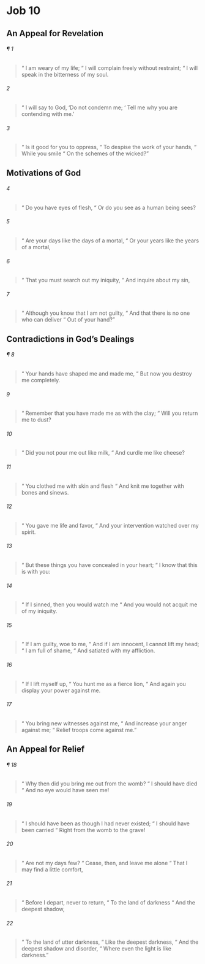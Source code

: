 # Job 10
## An Appeal for Revelation
###### ¶ 1
>  “ I am weary of my life;
>  “ I will complain freely without restraint;
>  “ I will speak in the bitterness of my soul.
###### 2
>  “ I will say to God, ‘Do not condemn me;
>  ‘ Tell me why you are contending with me.’
###### 3
>  “ Is it good for you to oppress,
>  “ To despise the work of your hands,
>  “ While you smile
>  “ On the schemes of the wicked?”
## Motivations of God
###### 4
>  “ Do you have eyes of flesh,
>  “ Or do you see as a human being sees?
###### 5
>  “ Are your days like the days of a mortal,
>  “ Or your years like the years of a mortal,
###### 6
>  “ That you must search out my iniquity,
>  “ And inquire about my sin,
###### 7
>  “ Although you know that I am not guilty,
>  “ And that there is no one who can deliver
>  “ Out of your hand?”
## Contradictions in God’s Dealings
###### ¶ 8
>  “ Your hands have shaped me and made me,
>  “ But now you destroy me completely.
###### 9
>  “ Remember that you have made me as with the clay;
>  “ Will you return me to dust?
###### 10
>  “ Did you not pour me out like milk,
>  “ And curdle me like cheese?
###### 11
>  “ You clothed me with skin and flesh
>  “ And knit me together with bones and sinews.
###### 12
>  “ You gave me life and favor,
>  “ And your intervention watched over my spirit.
###### 13
>  “ But these things you have concealed in your heart;
>  “ I know that this is with you:
###### 14
>  “ If I sinned, then you would watch me
>  “ And you would not acquit me of my iniquity.
###### 15
>  “ If I am guilty, woe to me,
>  “ And if I am innocent, I cannot lift my head;
>  “ I am full of shame,
>  “ And satiated with my affliction.
###### 16
>  “ If I lift myself up,
>  “ You hunt me as a fierce lion,
>  “ And again you display your power against me.
###### 17
>  “ You bring new witnesses against me,
>  “ And increase your anger against me;
>  “ Relief troops come against me.”
## An Appeal for Relief
###### ¶ 18
>  “ Why then did you bring me out from the womb?
>  “ I should have died
>  “ And no eye would have seen me!
###### 19
>  “ I should have been as though I had never existed;
>  “ I should have been carried
>  “ Right from the womb to the grave!
###### 20
>  “ Are not my days few?
>  “ Cease, then, and leave me alone
>  “ That I may find a little comfort,
###### 21
>  “ Before I depart, never to return,
>  “ To the land of darkness
>  “ And the deepest shadow,
###### 22
>  “ To the land of utter darkness,
>  “ Like the deepest darkness,
>  “ And the deepest shadow and disorder,
>  “ Where even the light is like darkness.”
